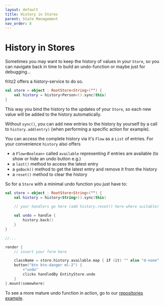```yaml
---
layout: default
title: History in Stores
parent: State Management
nav_order: 8
---
```

# History in Stores

Sometimes you may want to keep the history of values in your `Store`, so you can navigate back in time to build an undo-function or maybe just for debugging...

fritz2 offers a history-service to do so.

```kotlin
val store = object : RootStore<String>("") {
    val history = history<Person>().sync(this)
}
```

This way you bind the history to the updates of your `Store`, so each new value will be added to the history automatically.

Without `sync()`, you can add new entries to the history by yourself by a call to `history.add(entry)` (when performing a specific action for example).

You can access the complete history via it's `Flow` as a `List` of entries. For your convenience `history` also offers
* a `Flow<Boolean>` called `available` representing if entries are available (to show or hide an undo button e.g.)
* a `last()` method to access the latest entry
* a `goBack()` method to get the latest entry and remove it from the history
* a `reset()` method to clear the history

So for a `Store` with a minimal undo function you just have to:

```kotlin
val store = object : RootStore<String>("") {
    val history = history<String>().sync(this)
    
    // your handlers go here (add history.reset() here where suitable)

    val undo = handle {
        history.back()
    }
}

//...

render {
    // insert your form here

    className = store.history.available.map { if (it) "" else "d-none" }
    button("btn btn-danger ml-2") {
        +"undo"
        clicks handledBy EntityStore.undo
    }
}.mount(somewhere)
```

To see a more mature undo function in action, go to our [repositories example](https://examples.fritz2.dev/repositories/build/distributions/index.html).
